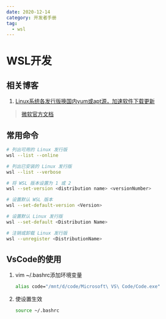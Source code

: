 ```yaml
---
date: 2020-12-14
category: 开发者手册
tag:
  - wsl
---
```

# WSL开发

## 相关博客

1. [Linux系统各发行版换国内yum或apt源，加速软件下载更新](https://zhuanlan.zhihu.com/p/122214146)

> [微软官方文档](https://learn.microsoft.com/zh-cn/windows/wsl/basic-commands)
## 常用命令

```bash
# 列出可用的 Linux 发行版
wsl --list --online

# 列出已安装的 Linux 发行版
wsl --list --verbose

# 将 WSL 版本设置为 1 或 2
wsl --set-version <distribution name> <versionNumber>

# 设置默认 WSL 版本
wsl --set-default-version <Version>

# 设置默认 Linux 发行版
wsl --set-default <Distribution Name>

# 注销或卸载 Linux 发行版
wsl --unregister <DistributionName>
```

## VsCode的使用

1. vim ~/.bashrc添加环境变量

    ```bash
    alias code="/mnt/d/code/Microsoft\ VS\ Code/Code.exe"
    ```

1. 使设置生效

    ```bash
    source ~/.bashrc
    ```
